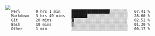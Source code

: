 

<a href="https://github.com/anuraghazra/github-readme-stats">
  <img align="left" src="https://github-readme-stats.vercel.app/api?username=kfly8&count_private=true&show_icons=true&theme=calm" />
</a>


<!--START_SECTION:waka-->
```text
Perl       9 hrs 1 min     █████████████████░░░░░░░░   67.41 % 
Markdown   3 hrs 49 mins   ███████░░░░░░░░░░░░░░░░░░   28.60 % 
Git        20 mins         ▓░░░░░░░░░░░░░░░░░░░░░░░░   02.52 % 
Bash       10 mins         ▒░░░░░░░░░░░░░░░░░░░░░░░░   01.30 % 
Other      1 min           ░░░░░░░░░░░░░░░░░░░░░░░░░   00.17 % 
```
<!--END_SECTION:waka-->
